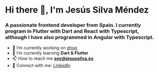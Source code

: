 # Hi there 👋, I'm Jesús Silva Méndez
### A passionate frontend developer from Spain. I currently program in Flutter with Dart and React with Typescript, although I have also programmed in Angular with Typescript.

- 🔭 I’m currently working on [ghop](https://ghop.es)
- 🌱 I’m currently learning **Dart & Flutter**
- 📫 How to reach me **soy@jesussilva.es**
- 💼 Connect with me: [LinkedIn]([https://ghop.es](https://linkedin.com/in/jesus-silva-mendez)https://linkedin.com/in/jesus-silva-mendez)
